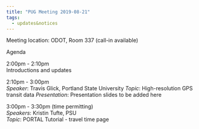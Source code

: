 ```yaml
---
title: "PUG Meeting 2019-08-21"
tags:
  - updates&notices
---
```

Meeting location: ODOT, Room 337 (call-in available)  

Agenda  

2:00pm - 2:10pm  
Introductions and updates

2:10pm - 3:00pm  
_Speaker_: Travis Glick, Portland State University
_Topic_: High-resolution GPS transit data
_Presentation_: Presentation slides to be added here

3:00pm - 3:30pm (time permitting)  
_Speakers_: Kristin Tufte, PSU  
_Topic_: PORTAL Tutorial - travel time page
